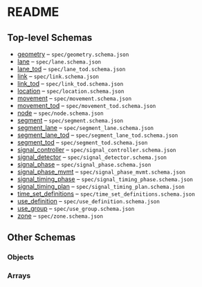 # README

## Top-level Schemas

-   [geometry](./geometry.md "The geometry is an optional file that contains geometry information (shapepoints) for a line object") – `spec/geometry.schema.json`
-   [lane](./lane.md "The lane file allocates portions of the physical right-of-way that might be used for travel") – `spec/lane.schema.json`
-   [lane_tod](./lane_tod.md "An optional file that handles day-of-week and time-of-day restrictions on lanes that traverse entire links") – `spec/lane_tod.schema.json`
-   [link](./link.md "A link is an edge in a network, defined by the nodes it travels from and to") – `spec/link.schema.json`
-   [link_tod](./link_tod.md "Handles day-of-week and time-of-day restrictions on links") – `spec/link_tod.schema.json`
-   [location](./location.md "A location is a vertex that is associated with a specific location along a link") – `spec/location.schema.json`
-   [movement](./movement.md "Describes how inbound and outbound links connect at an intersection") – `spec/movement.schema.json`
-   [movement_tod](./movement_tod.md "Handles day-of-week and time-of-day restrictions on movements") – `spec/movement_tod.schema.json`
-   [node](./node.md "A list of vertices that locate points on a map") – `spec/node.schema.json`
-   [segment](./segment.md "A portion of a link defined by link_id,ref_node_id, start_lr, and end_lr") – `spec/segment.schema.json`
-   [segment_lane](./segment_lane.md "Defines added and dropped lanes, and changes to lane parameters") – `spec/segment_lane.schema.json`
-   [segment_lane_tod](./segment_lane_tod.md "An optional file that handles day-of-week and time-of-day restrictions on lanes within segments of links") – `spec/segment_lane_tod.schema.json`
-   [segment_tod](./segment_tod.md "An optional file that handles day-of-week and time-of-day restrictions on segments") – `spec/segment_tod.schema.json`
-   [signal_controller](./signal_controller.md "The signal controller is associated with an intersection or a cluster of intersections") – `spec/signal_controller.schema.json`
-   [signal_detector](./signal_detector.md "A signal detector is associated with a phase and a group of lanes") – `spec/signal_detector.schema.json`
-   [signal_phase](./signal_phase.md "For signalized nodes, establishes phases that may run concurrently, using ring-barrier notation") – `spec/signal_phase.schema.json`
-   [signal_phase_mvmt](./signal_phase_mvmt.md "Associates Movements and pedestrian Links (e") – `spec/signal_phase_mvmt.schema.json`
-   [signal_timing_phase](./signal_timing_phase.md "For signalizd nodes, provides signal timing") – `spec/signal_timing_phase.schema.json`
-   [signal_timing_plan](./signal_timing_plan.md "For signalized nodes, establishes timing plans and coordination") – `spec/signal_timing_plan.schema.json`
-   [time_set_definitions](./time_set_definitions.md "The optional time_set_definitions file encodes a set of times-of-day and days-of-week into a timeday_id") – `spec/time_set_definitions.schema.json`
-   [use_definition](./use_definition.md "The Use_Definition file defines the characteristics of each vehicle type or non-travel purpose (e") – `spec/use_definition.schema.json`
-   [use_group](./use_group.md "Defines groupings of uses, to reduce the size of the Allowed_Uses lists in the other tables") – `spec/use_group.schema.json`
-   [zone](./zone.md "Locates zones (travel analysis zones, parcels) on a map") – `spec/zone.schema.json`

## Other Schemas

### Objects



### Arrays

